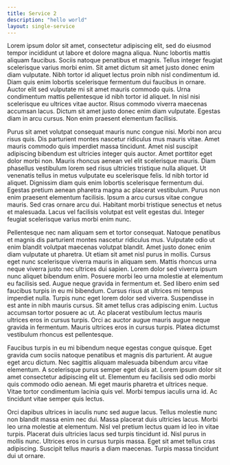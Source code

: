 ```yaml
---
title: Service 2
description: "hello world"
layout: single-service
---
```

Lorem ipsum dolor sit amet, consectetur adipiscing elit, sed do eiusmod tempor incididunt ut labore et dolore magna aliqua. Nunc lobortis mattis aliquam faucibus. Sociis natoque penatibus et magnis. Tellus integer feugiat scelerisque varius morbi enim. Sit amet dictum sit amet justo donec enim diam vulputate. Nibh tortor id aliquet lectus proin nibh nisl condimentum id. Diam quis enim lobortis scelerisque fermentum dui faucibus in ornare. Auctor elit sed vulputate mi sit amet mauris commodo quis. Urna condimentum mattis pellentesque id nibh tortor id aliquet. In nisl nisi scelerisque eu ultrices vitae auctor. Risus commodo viverra maecenas accumsan lacus. Dictum sit amet justo donec enim diam vulputate. Egestas diam in arcu cursus. Non enim praesent elementum facilisis.

Purus sit amet volutpat consequat mauris nunc congue nisi. Morbi non arcu risus quis. Dis parturient montes nascetur ridiculus mus mauris vitae. Amet mauris commodo quis imperdiet massa tincidunt. Amet nisl suscipit adipiscing bibendum est ultricies integer quis auctor. Amet porttitor eget dolor morbi non. Mauris rhoncus aenean vel elit scelerisque mauris. Diam phasellus vestibulum lorem sed risus ultricies tristique nulla aliquet. Ut venenatis tellus in metus vulputate eu scelerisque felis. Id nibh tortor id aliquet. Dignissim diam quis enim lobortis scelerisque fermentum dui. Egestas pretium aenean pharetra magna ac placerat vestibulum. Purus non enim praesent elementum facilisis. Ipsum a arcu cursus vitae congue mauris. Sed cras ornare arcu dui. Habitant morbi tristique senectus et netus et malesuada. Lacus vel facilisis volutpat est velit egestas dui. Integer feugiat scelerisque varius morbi enim nunc.

Pellentesque nec nam aliquam sem et tortor consequat. Natoque penatibus et magnis dis parturient montes nascetur ridiculus mus. Vulputate odio ut enim blandit volutpat maecenas volutpat blandit. Amet justo donec enim diam vulputate ut pharetra. Ut etiam sit amet nisl purus in mollis. Cursus eget nunc scelerisque viverra mauris in aliquam sem. Mattis rhoncus urna neque viverra justo nec ultrices dui sapien. Lorem dolor sed viverra ipsum nunc aliquet bibendum enim. Posuere morbi leo urna molestie at elementum eu facilisis sed. Augue neque gravida in fermentum et. Sed libero enim sed faucibus turpis in eu mi bibendum. Cursus risus at ultrices mi tempus imperdiet nulla. Turpis nunc eget lorem dolor sed viverra. Suspendisse in est ante in nibh mauris cursus. Sit amet tellus cras adipiscing enim. Luctus accumsan tortor posuere ac ut. Ac placerat vestibulum lectus mauris ultrices eros in cursus turpis. Orci ac auctor augue mauris augue neque gravida in fermentum. Mauris ultrices eros in cursus turpis. Platea dictumst vestibulum rhoncus est pellentesque.

Faucibus turpis in eu mi bibendum neque egestas congue quisque. Eget gravida cum sociis natoque penatibus et magnis dis parturient. At augue eget arcu dictum. Nec sagittis aliquam malesuada bibendum arcu vitae elementum. A scelerisque purus semper eget duis at. Lorem ipsum dolor sit amet consectetur adipiscing elit ut. Elementum eu facilisis sed odio morbi quis commodo odio aenean. Mi eget mauris pharetra et ultrices neque. Vitae tortor condimentum lacinia quis vel. Morbi tempus iaculis urna id. Ac tincidunt vitae semper quis lectus.

Orci dapibus ultrices in iaculis nunc sed augue lacus. Tellus molestie nunc non blandit massa enim nec dui. Massa placerat duis ultricies lacus. Morbi leo urna molestie at elementum. Nisl vel pretium lectus quam id leo in vitae turpis. Placerat duis ultricies lacus sed turpis tincidunt id. Nisl purus in mollis nunc. Ultrices eros in cursus turpis massa. Eget sit amet tellus cras adipiscing. Suscipit tellus mauris a diam maecenas. Turpis massa tincidunt dui ut ornare.